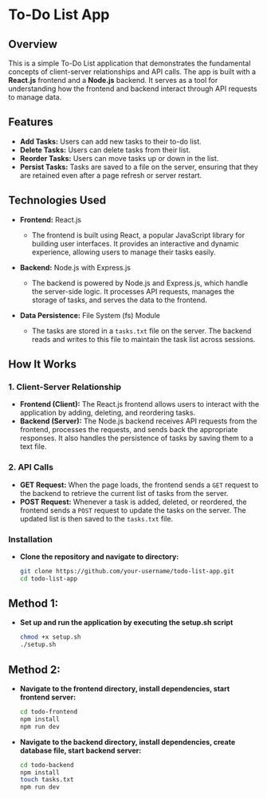 # To-Do List App

## Overview

This is a simple To-Do List application that demonstrates the fundamental concepts of client-server relationships and API calls. The app is built with a **React.js** frontend and a **Node.js** backend. It serves as a tool for understanding how the frontend and backend interact through API requests to manage data.

## Features

- **Add Tasks:** Users can add new tasks to their to-do list.
- **Delete Tasks:** Users can delete tasks from their list.
- **Reorder Tasks:** Users can move tasks up or down in the list.
- **Persist Tasks:** Tasks are saved to a file on the server, ensuring that they are retained even after a page refresh or server restart.

## Technologies Used

- **Frontend:** React.js
  - The frontend is built using React, a popular JavaScript library for building user interfaces. It provides an interactive and dynamic experience, allowing users to manage their tasks easily.
  
- **Backend:** Node.js with Express.js
  - The backend is powered by Node.js and Express.js, which handle the server-side logic. It processes API requests, manages the storage of tasks, and serves the data to the frontend.

- **Data Persistence:** File System (fs) Module
  - The tasks are stored in a `tasks.txt` file on the server. The backend reads and writes to this file to maintain the task list across sessions.

## How It Works

### 1. Client-Server Relationship
- **Frontend (Client):** The React.js frontend allows users to interact with the application by adding, deleting, and reordering tasks.
- **Backend (Server):** The Node.js backend receives API requests from the frontend, processes the requests, and sends back the appropriate responses. It also handles the persistence of tasks by saving them to a text file.

### 2. API Calls
- **GET Request:** When the page loads, the frontend sends a `GET` request to the backend to retrieve the current list of tasks from the server.
- **POST Request:** Whenever a task is added, deleted, or reordered, the frontend sends a `POST` request to update the tasks on the server. The updated list is then saved to the `tasks.txt` file.

### Installation
- **Clone the repository and navigate to directory:**
   ```bash
  git clone https://github.com/your-username/todo-list-app.git
  cd todo-list-app

## Method 1:
- **Set up and run the application by executing the setup.sh script**
  ```bash
  chmod +x setup.sh
  ./setup.sh

## Method 2:
- **Navigate to the frontend directory, install dependencies, start frontend server:**
   ```bash
   cd todo-frontend
   npm install
   npm run dev
- **Navigate to the backend directory, install dependencies, create database file, start backend server:**
   ```bash
   cd todo-backend
   npm install
   touch tasks.txt
   npm run dev
